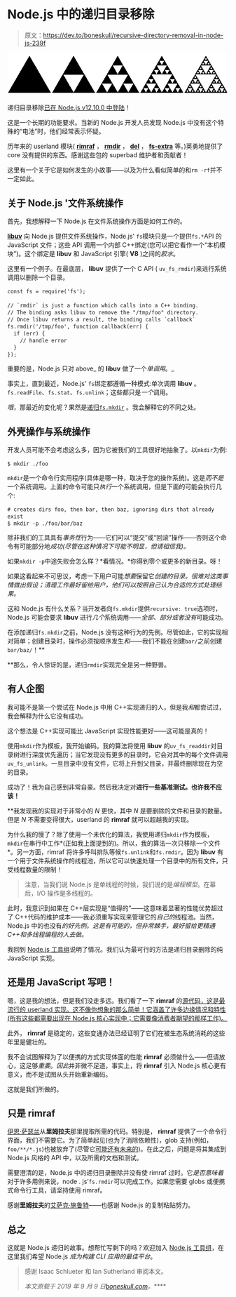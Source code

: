 # Node.js 中的递归目录移除

> 原文：<https://dev.to/boneskull/recursive-directory-removal-in-node-js-239f>

[![Recursive Directory Removal in Node.js](img/b6b6de5ae3e58b5bb14f9b22f2ac7de0.png)](https://res.cloudinary.com/practicaldev/image/fetch/s--BovOwTWy--/c_limit%2Cf_auto%2Cfl_progressive%2Cq_auto%2Cw_880/https://boneskull.com/conteimg/2019/09/Sierpinsky_triangle_-evolution-.png)

递归目录移除[已在 Node.js v12.10.0 中登陆](https://github.com/nodejs/node/pull/29168)！

这是一个长期的功能要求。当新的 Node.js 开发人员发现 Node.js 中没有这个特殊的“电池”时，他们经常表示怀疑。

历年来的 userland 模块( [**rimraf**](https://npm.im/rimraf) ， [**rmdir**](https://npm.im/rmdir) ， [**del**](https://npm.im/del) ， [**fs-extra**](https://npm.im/fs-extra) 等。)英勇地提供了 core 没有提供的东西。感谢这些包的 superbad 维护者和贡献者！

这里有一个关于它是如何发生的小故事——以及为什么看似简单的和`rm -rf`并不一定如此。

## 关于 Node.js '文件系统操作

首先，我想解释一下 Node.js 在文件系统操作方面是如何工作的。

[**libuv**](https://libuv.org) 向 Node.js 提供文件系统操作，Node.js' `fs`模块只是一个提供`fs.*`API 的 JavaScript 文件；这些 API 调用一个内部 C++绑定(您可以把它看作一个“本机模块”)。这个绑定是 **libuv** 和 JavaScript 引擎( **V8** )之间的*胶水*。

这里有一个例子。在最底层， **libuv** 提供了一个 C API ( `uv_fs_rmdir`)来进行系统调用以删除一个目录。

```
const fs = require('fs');

// `rmdir` is just a function which calls into a C++ binding.
// The binding asks libuv to remove the "/tmp/foo" directory.
// Once libuv returns a result, the binding calls `callback`
fs.rmdir('/tmp/foo', function callback(err) {
  if (err) {
    // handle error
  }
}); 
```

重要的是，Node.js 只对 above_ 的 **libuv** 做了一个*单调用*。_

事实上，直到最近，Node.js' `fs`绑定都遵循一种模式:单次调用 **libuv** 。`fs.readFile`、`fs.stat`、`fs.unlink`；这些都只是*一个*调用。

*哦*，那最近的变化呢？果然是[递归`fs.mkdir`](https://nodejs.org/api/fs.html#fs_fs_mkdir_path_options_callback) 。我会解释它的不同之处。

## 外壳操作与系统操作

开发人员可能不会考虑这么多，因为它被我们的工具很好地抽象了。以`mkdir`为例:

```
$ mkdir ./foo 
```

`mkdir`是一个命令行实用程序(具体是哪一种，取决于您的操作系统)。这是*而不是*一个系统调用。上面的命令可能只*执行*一个系统调用，但是下面的可能会执行几个:

```
# creates dirs foo, then bar, then baz, ignoring dirs that already exist
$ mkdir -p ./foo/bar/baz 
```

除非我们的工具具有*事务性*行为——它们可以“提交”或“回滚”操作——否则这个命令有可能部分地*成功(尽管在这种情况下可能不明显，但请相信我)。*

如果`mkdir -p`中途失败会怎么样？*看情况。*你得到零个或更多的新目录。呀！

如果这看起来不可思议，考虑一下用户可能*想要*保留它*创建的目录。很难对这类事情做出假设；清理工作最好留给用户，他们可以按照自己认为合适的方式处理结果。*

这和 Node.js 有什么关系？当开发者向`fs.mkdir`提供`recursive: true`选项时，Node.js 可能会要求 **libuv** 进行*几个*系统调用——*全部、部分或者没有*可能成功。

在添加递归`fs.mkdir`之前，Node.js 没有这种行为的先例。尽管如此，它的实现相对简单；创建目录时，操作必须按顺序发生*和*——我们不能在创建`bar/`之前创建`bar/baz/`！**

 **那么，令人惊讶的是，递归`rmdir`实现完全是另一种野兽。

## 有人企图

我可能不是第一个尝试在 Node.js 中用 C++实现递归的人，但是我*和*都尝试过，我会解释为什么它没有成功。

这个想法是 C++实现可能比 JavaScript 实现性能更好——这可能是真的！

使用`mkdir`作为模板，我开始编码。我的算法将使用 **libuv** 的`uv_fs_readdir`对目录树进行深度优先遍历；当它发现没有更多的目录时，它会对其中的每个文件调用`uv_fs_unlink`。一旦目录中没有文件，它将上升到父目录，并最终删除现在为空的目录。

成功了！我为自己感到非常自豪。然后我决定对**进行一些基准测试。也许我不应该！**

 **我发现我的实现对于非常小的 *N* 更快，其中 *N* 是要删除的文件和目录的数量。但是 *N* 不需要变得很大，userland 的 **rimraf** 就可以超越我的实现。

为什么我的慢了？除了使用一个未优化的算法，我使用递归`mkdir`作为模板，`mkdir`在串行中工作*(正如我上面提到的)。所以，我的算法一次只移除一个文件*。另一方面，rimraf 将许多呼叫排队等候`fs.unlink`和`fs.rmdir`。因为 **libuv** 有一个用于文件系统操作的线程池，所以它可以快速处理一个目录中的所有文件，只受线程数量的限制！

> 注意，当我们说 Node.js 是单线程的时候，我们说的是*编程模型*。在幕后，I/O 操作是多线程的。

此时，我意识到如果在 C++层实现是“值得的”——这意味着显著的性能优势超过了 C++代码的维护成本——我必须重写实现来管理它的*自己的*线程池。当然，Node.js 中的也没有*的好先例。这是有可能的，但非常棘手，最好留给更精通 C++和多线程编程的人去做。*

我回到 [Node.js 工具组](https://github.com/nodejs/tooling)说明了情况。我们认为最可行的方法是递归目录删除的纯 JavaScript 实现。

## 还是用 JavaScript 写吧！

嗯，这是我的想法，但是我们没走多远。我们看了一下 **rimraf** 的[源代码，这是最流行的 userland 实现。这不像你想象的那么简单！它涵盖了许多边缘情况和特性(所有这些都需要出现在 Node.js 核心实现中；它需要像消费者期望的那样工作)。](https://github.com/isaacs/rimraf/blob/master/rimraf.js)

此外， **rimraf** 是稳定的，这些变通办法已经证明了它们在被生态系统消耗的这些年里是健壮的。

我不会试图解释为了以便携的方式实现体面的性能 **rimraf** 必须做什么——但请放心，这足够*重要*。*因此*并非微不足道，事实上，将 **rimraf** 引入 Node.js 核心更有意义，而不是试图从头开始重新编码。

这就是我们所做的。

## 只是 rimraf

[伊恩·萨瑟兰](https://github.com/iansu)从**里姆拉夫**那里提取所需的代码。特别是， **rimraf** 提供了一个命令行界面，我们不需要它。为了简单起见(也为了消除依赖性)，glob 支持(例如，`foo/**/*.js`)也被放弃了(尽管它[可能还有未来的](https://github.com/nodejs/tooling/issues/38))。在此之后，问题是将其集成到 Node.js 风格的 API 中，以及所需的文档和测试。

需要澄清的是，Node.js 中的递归目录删除并没有使 rimraf 过时。它*是否意味着*对于许多用例来说，node . js’`fs.rmdir`可以完成工作。如果您需要 globs 或便携式命令行工具，请坚持使用 rimraf。

感谢**里姆拉夫**的[艾萨克·施鲁特](https://github.com/isaacs/)——也感谢 Node.js 的复制粘贴努力。

## 总之

这就是 Node.js 递归的故事。想帮忙写剩下的吗？欢迎加入 [Node.js 工具组](https://github.com/nodejs/tooling)，在这里我们希望 Node.js *成为构建 CLI 应用的最佳平台*。

> 感谢 Isaac Schlueter 和 Ian Sutherland 审阅本文。
> 
> *本文原载于 2019 年 9 月 9 日[boneskull.com](https://boneskull.com/recursive-directory-removal-in-node-js/)。*****